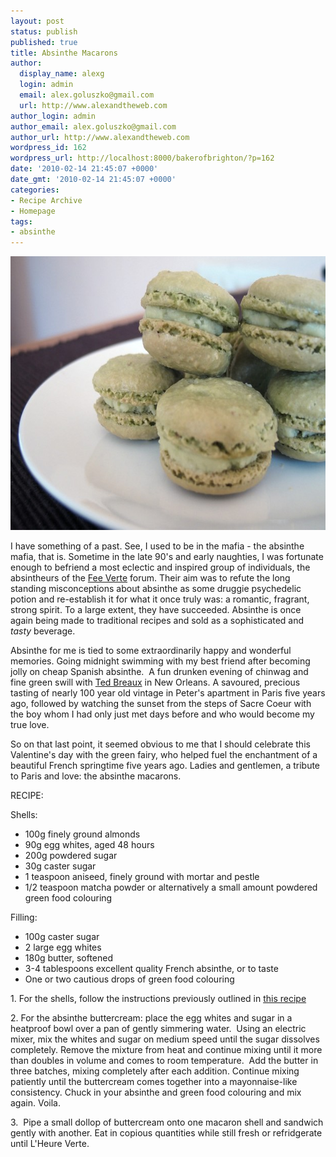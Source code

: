```yaml
---
layout: post
status: publish
published: true
title: Absinthe Macarons
author:
  display_name: alexg
  login: admin
  email: alex.goluszko@gmail.com
  url: http://www.alexandtheweb.com
author_login: admin
author_email: alex.goluszko@gmail.com
author_url: http://www.alexandtheweb.com
wordpress_id: 162
wordpress_url: http://localhost:8000/bakerofbrighton/?p=162
date: '2010-02-14 21:45:07 +0000'
date_gmt: '2010-02-14 21:45:07 +0000'
categories:
- Recipe Archive
- Homepage
tags:
- absinthe
---
```

<p><a href="images/2010/03/IMG_2265.jpg"><img class="alignnone size-medium wp-image-169" title="Absinthe macarons" src="/images/2010/03/IMG_2265-620x438.jpg" alt="Absinthe macarons" width="620" height="438" /></a></p>
<p>I have something of a past. See, I used to be in the mafia - the absinthe mafia, that is. Sometime in the late 90's and early naughties, I was fortunate enough to befriend a most eclectic and inspired group of individuals, the absintheurs of the <a href="http://www.feeverte.net/">Fee Verte</a> forum. Their aim was to refute the long standing misconceptions about absinthe as some druggie psychedelic potion and re-establish it for what it once truly was: a romantic, fragrant, strong spirit. To a large extent, they have succeeded. Absinthe is once again being made to traditional recipes and sold as a sophisticated and <em>tasty </em>beverage.</p>
<p>Absinthe for me is tied to some extraordinarily happy and wonderful memories. Going midnight swimming with my best friend after becoming jolly on cheap Spanish absinthe.  A fun drunken evening of chinwag and fine green swill with <a href="http://www.huffingtonpost.com/tony-sachs/the-return-of-the-green-f_b_255765.html">Ted Breaux</a> in New Orleans. A savoured, precious tasting of nearly 100 year old vintage in Peter's apartment in Paris five years ago, followed by watching the sunset from the steps of Sacre Coeur with the boy whom I had only just met days before and who would become my true love.</p>
<p>So on that last point, it seemed obvious to me that I should celebrate this Valentine's day with the green fairy, who helped fuel the enchantment of a beautiful French springtime five years ago. Ladies and gentlemen, a tribute to Paris and love: the absinthe macarons.</p>
<p>RECIPE:</p>
<p>Shells:</p>
<ul>
<li>100g finely ground almonds</li>
<li>90g egg whites, aged 48 hours</li>
<li>200g powdered sugar</li>
<li>30g caster sugar</li>
<li>1 teaspoon aniseed, finely ground with mortar and pestle</li>
<li>1/2 teaspoon matcha powder or alternatively a small amount powdered green food colouring</li>
</ul>
<p>Filling:</p>
<ul>
<li>100g caster sugar</li>
<li>2 large egg whites</li>
<li>180g butter, softened</li>
<li>3-4 tablespoons excellent quality French absinthe, or to taste</li>
<li>One or two cautious drops of green food colouring</li>
</ul>
<p>1. For the shells, follow the instructions previously outlined in <a href="http://localhost:8000/bakerofbrighton/white-chocolate-macarons/">this recipe</a></p>
<p>2. For the absinthe buttercream: place the egg whites and sugar in a heatproof bowl over a pan of gently simmering water.  Using an electric mixer, mix the whites and sugar on medium speed until the sugar dissolves completely. Remove the mixture from heat and continue mixing until it more than doubles in volume and comes to room temperature.  Add the butter in three batches, mixing completely after each addition. Continue mixing patiently until the buttercream comes together into a mayonnaise-like consistency. Chuck in your absinthe and green food colouring and mix again. Voila.</p>
<p>3.  Pipe a small dollop of buttercream onto one macaron shell and sandwich gently with another. Eat in copious quantities while still fresh or refridgerate until L'Heure Verte.</p>
<div id="_mcePaste" style="position: absolute; left: -10000px; top: 545px; width: 1px; height: 1px; overflow: hidden;">
<p>scant drop of green food colouring</p>
</div>

